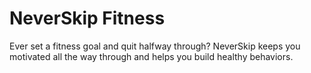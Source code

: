 # NeverSkip Fitness

Ever set a fitness goal and quit halfway through? NeverSkip keeps you motivated all the way through and helps you build healthy behaviors.
